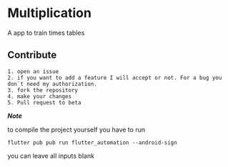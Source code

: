 # Multiplication

A app to train times tables

## Contribute

    1. open an issue
    2. if you want to add a feature I will accept or not. For a bug you don`t need my authorization.
    3. fork the repository
    4. make your changes
    5. Pull request to beta

***Note***

to compile the project yourself you have to run

```flutter pub pub run flutter_automation --android-sign```

you can leave all inputs blank
